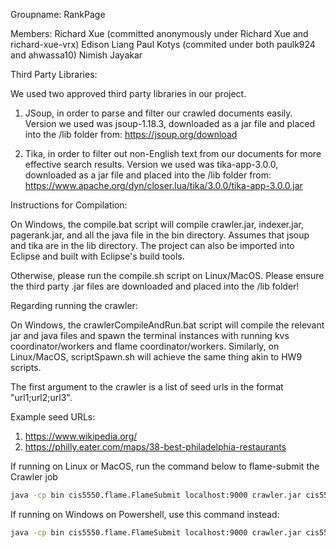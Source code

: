 Groupname: RankPage

Members:
Richard Xue (committed anonymously under Richard Xue and richard-xue-vrx)
Edison Liang
Paul Kotys (commited under both paulk924 and ahwassa10)
Nimish Jayakar

Third Party Libraries:

We used two approved third party libraries in our project.

1. JSoup, in order to parse and filter our crawled documents easily.
    Version we used was jsoup-1.18.3, downloaded as a jar file and placed into the /lib folder from:
    https://jsoup.org/download

2. Tika, in order to filter out non-English text from our documents for more effective search results.
    Version we used was tika-app-3.0.0, downloaded as a jar file and placed into the /lib folder from:
    https://www.apache.org/dyn/closer.lua/tika/3.0.0/tika-app-3.0.0.jar

Instructions for Compilation:

On Windows, the compile.bat script will compile crawler.jar, indexer.jar, pagerank.jar, and all the java file in the bin directory. Assumes that jsoup and tika are in the lib directory. The project can also be imported into Eclipse and built with Eclipse's build tools.

Otherwise, please run the compile.sh script on Linux/MacOS. Please ensure the third party .jar files are downloaded and placed into the /lib folder!

Regarding running the crawler:

On Windows, the crawlerCompileAndRun.bat script will compile the relevant jar and java files and spawn the terminal instances with running kvs coordinator/workers and flame coordinator/workers. Similarly, on Linux/MacOS, scriptSpawn.sh will achieve the same thing
akin to HW9 scripts.

The first argument to the crawler is a list of seed urls in the format "url1;url2;url3".

Example seed URLs:
1. https://www.wikipedia.org/
2. https://philly.eater.com/maps/38-best-philadelphia-restaurants

If running on Linux or MacOS, run the command below to flame-submit the Crawler job 

```bash
java -cp bin cis5550.flame.FlameSubmit localhost:9000 crawler.jar cis5550.jobs.Crawler https://www.wikipedia.org/;https://philly.eater.com/maps/38-best-philadelphia-restaurants
```

If running on Windows on Powershell, use this command instead:

```bash
java -cp bin cis5550.flame.FlameSubmit localhost:9000 crawler.jar cis5550.jobs.Crawler "https://www.wikipedia.org/;https://philly.eater.com/maps/38-best-philadelphia-restaurants"
```
